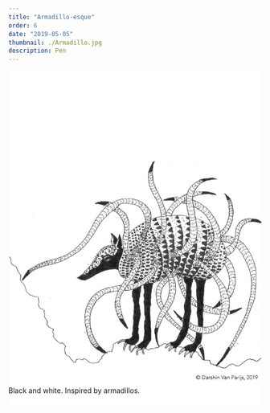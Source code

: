 ```yaml
---
title: "Armadillo-esque"
order: 6
date: "2019-05-05"
thumbnail: ./Armadillo.jpg
description: Pen
---
```


<div class="kg-width-full">

![TreesMountains](./Armadillo.jpg)

</div>

<div class="kg-width-full">
<p style="margin-top: -6vw">
Black and white. Inspired by armadillos.
</p>
</div>
